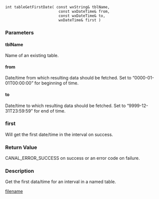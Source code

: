 



```clike
int tableGetFirstDate( const wxString& tblName, 
                        const wxDateTime& from, 
                        const wxDateTime& to,
                        wxDateTime& first )
```

### Parameters

#### tblName
Name of an existing table.

#### from
Date/time from which resulting data should be fetched. Set to “0000-01-01T00:00:00” for beginning of time.

#### to
Date/time to which resulting data should be fetched. Set to “9999-12-31T23:59:59” for end of time.

### first
Will get the first date/time in the interval on success.

### Return Value
CANAL_ERROR_SUCCESS on success or an error code on failure. 

### Description
Get the first data/time for an interval in a named table. 



[filename](./bottom_copyright.md ':include')